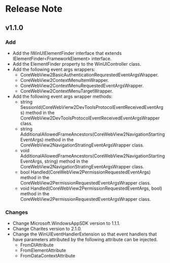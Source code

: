 # Release Note

## v1.1.0

### Add

- Add the IWinUIElementFinder interface that extends IElementFinder&lt;FrameworkElement&gt; interface.
- Add the ElementFinder property to the WinUIController class.
- Add the following event args wrappers:
  - CoreWebView2BasicAuthenticationRequrestedEventArgsWrapper.
  - CoreWebView2ContextMenuItemWrapper.
  - CoreWebView2ContextMenuRequestedEventArgsWrapper.
  - CoreWebView2ContextMenuTargetWrapper.
- Add the following event args wrapper methods:
  - string SessionId(CoreWebVierw2DevToolsProtocolEventReceivedEventArgs) method in the CoreWebView2DevToolsProtocolEventReceivedEventArgsWrapper class.
  - string AdditionalAllowedFrameAncestors(CoreWebView2NavigationStartingEventArgs) method in the CoreWebView2NavigationStratingEventArgsWrapper class.
  - void AdditionalAllowedFrameAncestors(CoreWebView2NavigationStartingEventArgs, string) method in the CoreWebView2NavigationStratingEventArgsWrapper class.
  - bool Handled(CoreWebView2PermissionRequestedEventArgs) method in the CoreWebView2PermissionRequestedEventArgsWrapper class.
  - void Handled(CoreWebView2PermissionRequestedEventArgs, bool) method in the CoreWebView2PermissionRequestedEventArgsWrapper class.

### Changes

 - Change Microsoft.WindowsAppSDK version to 1.1.1.
 - Change Charites version to 2.1.0.
 - Change the WinUIEventHandlerExtension so that event handlers that have parameters attributed by the following attribute can be injected.
   - FromDIAttribute
   - FromElementAttribute
   - FromDataContextAttribute
